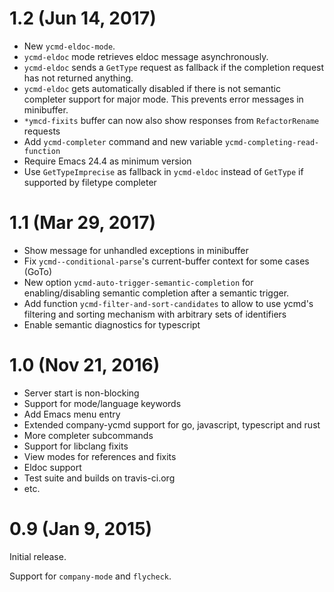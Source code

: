 # 1.2 (Jun 14, 2017)

* New `ycmd-eldoc-mode`.
* `ycmd-eldoc` mode retrieves eldoc message asynchronously.
* `ycmd-eldoc` sends a `GetType` request as fallback if the completion
  request has not returned anything.
* `ycmd-eldoc` gets automatically disabled if there is not semantic completer
  support for major mode. This prevents error messages in minibuffer.
* `*ymcd-fixits` buffer can now also show responses from `RefactorRename`
  requests
* Add `ycmd-completer` command and new variable `ycmd-completing-read-function`
* Require Emacs 24.4 as minimum version
* Use `GetTypeImprecise` as fallback in `ycmd-eldoc` instead of `GetType` if
  supported by filetype completer

# 1.1 (Mar 29, 2017)

* Show message for unhandled exceptions in minibuffer
* Fix `ycmd--conditional-parse`'s current-buffer context for some cases (GoTo)
* New option `ycmd-auto-trigger-semantic-completion` for enabling/disabling
  semantic completion after a semantic trigger.
* Add function `ycmd-filter-and-sort-candidates` to allow to use ycmd's
  filtering and sorting mechanism with arbitrary sets of identifiers
* Enable semantic diagnostics for typescript

# 1.0 (Nov 21, 2016)

* Server start is non-blocking
* Support for mode/language keywords
* Add Emacs menu entry
* Extended company-ycmd support for go, javascript, typescript and rust
* More completer subcommands
* Support for libclang fixits
* View modes for references and fixits
* Eldoc support
* Test suite and builds on travis-ci.org
* etc.

# 0.9 (Jan 9, 2015)

Initial release.

Support for `company-mode` and `flycheck`.
